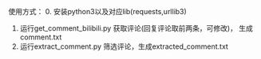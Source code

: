 使用方式：
0. 安装python3以及对应lib(requests,urllib3)
1. 运行get_comment_bilibili.py 获取评论(回复评论取前两条，可修改)， 生成comment.txt
2. 运行extract_comment.py 筛选评论，生成extracted_comment.txt
